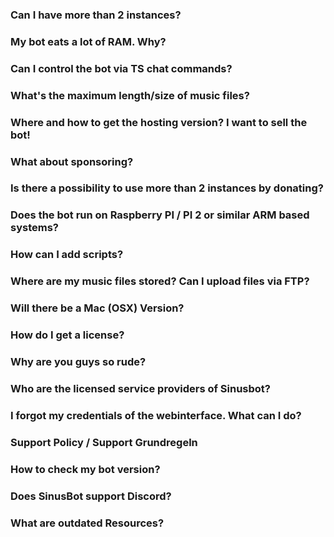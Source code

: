 ### Can I have more than 2 instances?



### My bot eats a lot of RAM. Why?



### Can I control the bot via TS chat commands?



### What's the maximum length/size of music files?



### Where and how to get the hosting version? I want to sell the bot! 



### What about sponsoring?



### Is there a possibility to use more than 2 instances by donating?



### Does the bot run on Raspberry PI / PI 2 or similar ARM based systems?



### How can I add scripts?



### Where are my music files stored? Can I upload files via FTP?



### Will there be a Mac (OSX) Version?



### How do I get a license?



### Why are you guys so rude?



### Who are the licensed service providers of Sinusbot?



### I forgot my credentials of the webinterface. What can I do?



### Support Policy / Support Grundregeln



### How to check my bot version?



### Does SinusBot support Discord?



### What are outdated Resources?


